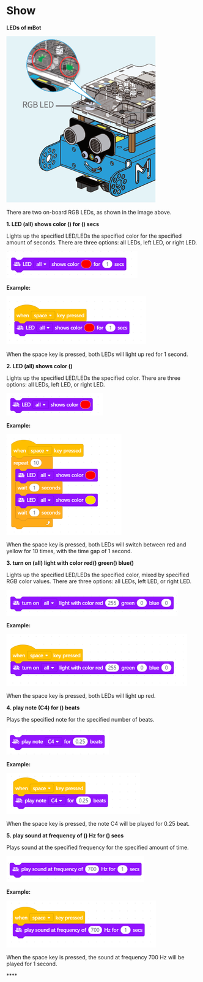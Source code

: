 # Show

**LEDs of mBot**

![](../../../.gitbook/assets/0%20%2812%29.png)

There are two on-board RGB LEDs, as shown in the image above.

**1. LED \(all\) shows color \(\) for \(\) secs**

Lights up the specified LED/LEDs the specified color for the specified amount of seconds. There are three options: all LEDs, left LED, or right LED.

![](../../../.gitbook/assets/1%20%2840%29.png)

**Example:**

![](../../../.gitbook/assets/2%20%284%29.png)

When the space key is pressed, both LEDs will light up red for 1 second.

**2. LED \(all\) shows color \(\)**

Lights up the specified LED/LEDs the specified color. There are three options: all LEDs, left LED, or right LED.

![](../../../.gitbook/assets/3%20%2821%29.png)

**Example:**

![](../../../.gitbook/assets/4%20%2812%29.png)

When the space key is pressed, both LEDs will switch between red and yellow for 10 times, with the time gap of 1 second.

**3. turn on \(all\) light with color red\(\) green\(\) blue\(\)**

Lights up the specified LED/LEDs the specified color, mixed by specified RGB color values. There are three options: all LEDs, left LED, or right LED.

![](../../../.gitbook/assets/5.png)

**Example:**

![](../../../.gitbook/assets/6%20%287%29.png)

When the space key is pressed, both LEDs will light up red.

**4. play note \(C4\) for \(\) beats**

Plays the specified note for the specified number of beats.

![](../../../.gitbook/assets/7.png)

**Example:**

![](../../../.gitbook/assets/8%20%282%29.png)

When the space key is pressed, the note C4 will be played for 0.25 beat.

**5. play sound at frequency of \(\) Hz for \(\) secs**

Plays sound at the specified frequency for the specified amount of time.

![](../../../.gitbook/assets/9%20%2810%29.png)

**Example:**

![](../../../.gitbook/assets/10%20%2810%29.png)

When the space key is pressed, the sound at frequency 700 Hz will be played for 1 second.

\*\*\*\*

